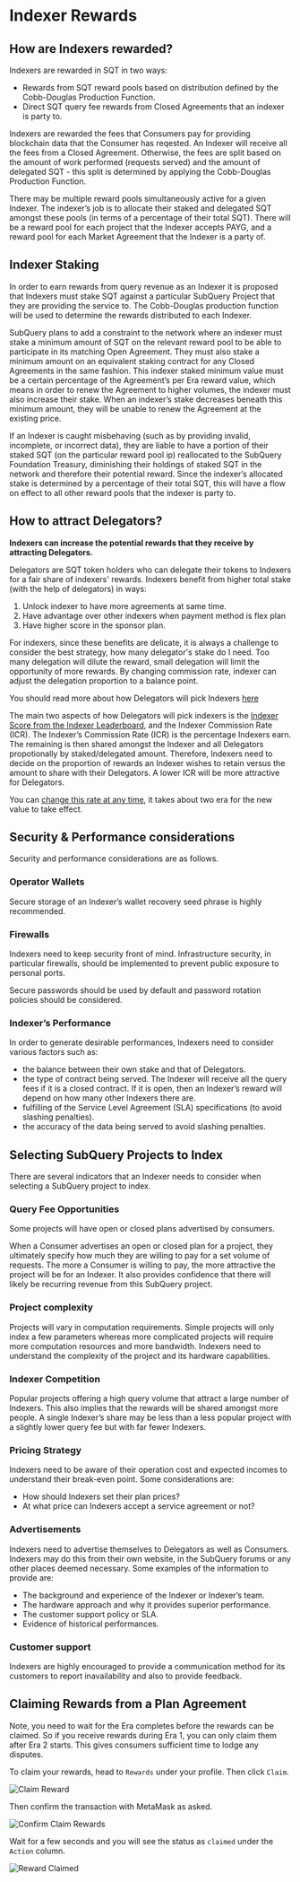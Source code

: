 # Indexer Rewards

## How are Indexers rewarded?

Indexers are rewarded in SQT in two ways:

- Rewards from SQT reward pools based on distribution defined by the Cobb-Douglas Production Function.
- Direct SQT query fee rewards from Closed Agreements that an indexer is party to.

Indexers are rewarded the fees that Consumers pay for providing blockchain data that the Consumer has reqested. An Indexer will receive all the fees from a Closed Agreement. Otherwise, the fees are split based on the amount of work performed (requests served) and the amount of delegated SQT - this split is determined by applying the Cobb-Douglas Production Function.

There may be multiple reward pools simultaneously active for a given Indexer. The indexer’s job is to allocate their staked and delegated SQT amongst these pools (in terms of a percentage of their total SQT). There will be a reward pool for each project that the Indexer accepts PAYG, and a reward pool for each Market Agreement that the Indexer is a party of.

## Indexer Staking

In order to earn rewards from query revenue as an Indexer it is proposed that Indexers must stake SQT against a particular SubQuery Project that they are providing the service to. The Cobb-Douglas production function will be used to determine the rewards distributed to each Indexer.

SubQuery plans to add a constraint to the network where an indexer must stake a minimum amount of SQT on the relevant reward pool to be able to participate in its matching Open Agreement. They must also stake a minimum amount on an equivalent staking contract for any Closed Agreements in the same fashion. This indexer staked minimum value must be a certain percentage of the Agreement’s per Era reward value, which means in order to renew the Agreement to higher volumes, the indexer must also increase their stake. When an indexer’s stake decreases beneath this minimum amount, they will be unable to renew the Agreement at the existing price.

If an Indexer is caught misbehaving (such as by providing invalid, incomplete, or incorrect data), they are liable to have a portion of their staked SQT (on the particular reward pool ip) reallocated to the SubQuery Foundation Treasury, diminishing their holdings of staked SQT in the network and therefore their potential reward. Since the indexer’s allocated stake is determined by a percentage of their total SQT, this will have a flow on effect to all other reward pools that the indexer is party to.

## How to attract Delegators?

**Indexers can increase the potential rewards that they receive by attracting Delegators.**

Delegators are SQT token holders who can delegate their tokens to Indexers for a fair share of indexers' rewards.
Indexers benefit from higher total stake (with the help of delegators) in ways:

1. Unlock indexer to have more agreements at same time.
2. Have advantage over other indexers when payment method is flex plan
3. Have higher score in the sponsor plan.

For indexers, since these benefits are delicate, it is always a challenge to consider the best strategy, how many delegator's stake do I need.
Too many delegation will dilute the reward, small delegation will limit the opportunity of more rewards. By changing commission rate, indexer can adjust the delegation proportion to a balance point.

You should read more about how Delegators will pick Indexers [here](../delegators/rewards.md#how-to-select-what-indexers-to-delegate-to)

The main two aspects of how Delegators will pick indexers is the [Indexer Score from the Indexer Leaderboard](https://kepler.subquery.network/delegator/indexers/top), and the Indexer Commission Rate (ICR). The Indexer’s Commission Rate (ICR) is the percentage Indexers earn. The remaining is then shared amongst the Indexer and all Delegators propotionally by staked/delegated amount. Therefore, Indexers need to decide on the proportion of rewards an Indexer wishes to retain versus the amount to share with their Delegators. A lower ICR will be more attractive for Delegators.

You can [change this rate at any time](./become-an-indexer.md#6-configure-an-indexer-commission-rate-icr), it takes about two era for the new value to take effect.

## Security & Performance considerations

Security and performance considerations are as follows.

### Operator Wallets

Secure storage of an Indexer’s wallet recovery seed phrase is highly recommended.

### Firewalls

Indexers need to keep security front of mind. Infrastructure security, in particular firewalls, should be implemented to prevent public exposure to personal ports.

Secure passwords should be used by default and password rotation policies should be considered.

### Indexer’s Performance

In order to generate desirable performances, Indexers need to consider various factors such as:

- the balance between their own stake and that of Delegators.
- the type of contract being served. The Indexer will receive all the query fees if it is a closed contract. If it is open, then an Indexer’s reward will depend on how many other Indexers there are.
- fulfilling of the Service Level Agreement (SLA) specifications (to avoid slashing penalties).
- the accuracy of the data being served to avoid slashing penalties.

## Selecting SubQuery Projects to Index

There are several indicators that an Indexer needs to consider when selecting a SubQuery project to index.

### Query Fee Opportunities

Some projects will have open or closed plans advertised by consumers.

When a Consumer advertises an open or closed plan for a project, they ultimately specify how much they are willing to pay for a set volume of requests. The more a Consumer is willing to pay, the more attractive the project will be for an Indexer. It also provides confidence that there will likely be recurring revenue from this SubQuery project.

### Project complexity

Projects will vary in computation requirements. Simple projects will only index a few parameters whereas more complicated projects will require more computation resources and more bandwidth. Indexers need to understand the complexity of the project and its hardware capabilities.

### Indexer Competition

Popular projects offering a high query volume that attract a large number of Indexers. This also implies that the rewards will be shared amongst more people. A single Indexer’s share may be less than a less popular project with a slightly lower query fee but with far fewer Indexers.

### Pricing Strategy

Indexers need to be aware of their operation cost and expected incomes to understand their break-even point. Some considerations are:

- How should Indexers set their plan prices?
- At what price can Indexers accept a service agreement or not?

### Advertisements

Indexers need to advertise themselves to Delegators as well as Consumers. Indexers may do this from their own website, in the SubQuery forums or any other places deemed necessary. Some examples of the information to provide are:

- The background and experience of the Indexer or Indexer’s team.
- The hardware approach and why it provides superior performance.
- The customer support policy or SLA.
- Evidence of historical performances.

### Customer support

Indexers are highly encouraged to provide a communication method for its customers to report inavailability and also to provide feedback.

## Claiming Rewards from a Plan Agreement

Note, you need to wait for the Era completes before the rewards can be claimed. So if you receive rewards during Era 1, you can only claim them after Era 2 starts. This gives consumers sufficient time to lodge any disputes.

To claim your rewards, head to `Rewards` under your profile. Then click `Claim`.

![Claim Reward](/assets/img/claim_rewards.png)

Then confirm the transaction with MetaMask as asked.

![Confirm Claim Rewards](/assets/img/confirm_claim_rewrads.png)

Wait for a few seconds and you will see the status as `claimed` under the `Action` column.

![Reward Claimed](/assets/img/reward_confirmed.png)

